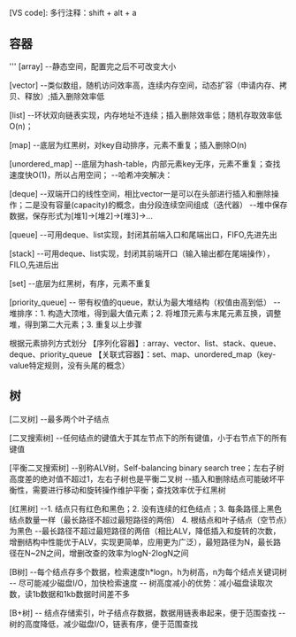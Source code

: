 #
[VS code]: 多行注释：shift + alt + a
## 容器
''' 
[array]
--静态空间，配置完之后不可改变大小

[vector]
--类似数组，随机访问效率高，连续内存空间，动态扩容（申请内存、拷贝、释放）;插入删除效率低

[list]
--环状双向链表实现，内存地址不连续；插入删除效率低；随机存取效率低O(n)；

[map]
--底层为红黑树，对key自动排序，元素不重复；插入删除O(n)

[unordered_map]
--底层为hash-table，内部元素key无序，元素不重复；查找速度快O(1)，所以占用空间；
--哈希冲突解决：

[deque]
--双端开口的线性空间，相比vector一是可以在头部进行插入和删除操作；二是没有容量(capacity)的概念，由分段连续空间组成（迭代器）
--堆中保存数据，保存形式为[堆1]->[堆2]->[堆3]->...

[queue]
--可用deque、list实现，封闭其前端入口和尾端出口，FIFO,先进先出

[stack]
--可用deque、list实现，封闭其前端开口（输入输出都在尾端操作），FILO,先进后出

[set]
--底层为红黑树，有序，元素不重复

[priority_queue]
-- 带有权值的queue，默认为最大堆结构（权值由高到低）
-- 堆排序：1. 构造大顶堆，得到最大值元素；2. 将堆顶元素与末尾元素互换，调整堆，得到第二大元素；3. 重复以上步骤



根据元素排列方式划分
【序列化容器】: array、vector、list、stack、queue、deque、priority_queue
【关联式容器】：set、map、unordered_map（key-value特定规则，没有头尾的概念）

## 树
[二叉树]
--最多两个叶子结点

[二叉搜索树]
--任何结点的键值大于其左节点下的所有键值，小于右节点下的所有键值

[平衡二叉搜索树]
--别称ALV树，Self-balancing binary search tree；左右子树高度差的绝对值不超过1，左右子树也是平衡二叉树
--插入和删除结点可能破坏平衡性，需要进行移动和旋转操作维护平衡；查找效率优于红黑树

[红黑树]
--1. 结点只有红色和黑色；2. 没有连续的红色结点；3. 每条路径上黑色结点数量一样（最长路径不超过最短路径的两倍） 4. 根结点和叶子结点（空节点）为黑色 
--最长路径不超过最短路径的两倍（相比ALV，降低插入和旋转的次数，增删结构中性能优于ALV，实现更简单，应用更为广泛），最短路径为N，最长路径在N~2N之间，增删改查的效率为logN-2logN之间

[B树]
--每个结点存多个数据，检索速度h*logn，h为树高，n为每个结点关键词树
-- 尽可能减少磁盘I/O，加快检索速度
-- 树高度减小的优势：减小磁盘读取次数，读1b数据和1kb数据时间差不多

[B+树]
-- 结点存储索引，叶子结点存数据，数据用链表串起来，便于范围查找
-- 树的高度降低，减少磁盘I/O，链表有序，便于范围查找
